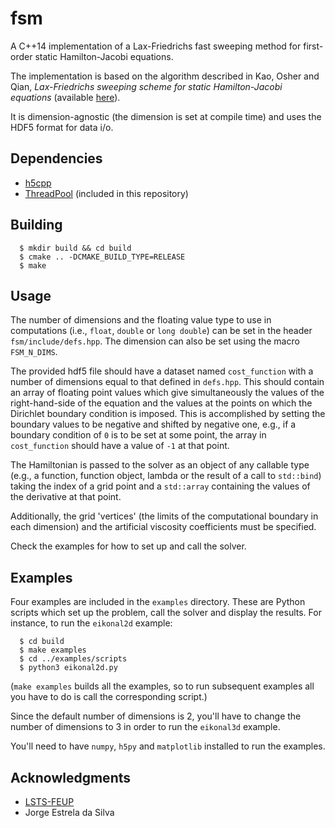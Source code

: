 fsm
===

A C++14 implementation of a Lax-Friedrichs fast sweeping method for first-order
static Hamilton-Jacobi equations.

The implementation is based on the algorithm described in Kao, Osher and Qian,
_Lax-Friedrichs sweeping scheme for static Hamilton-Jacobi equations_ (available
[here](https://www.sciencedirect.com/science/article/pii/S0021999103006016)).

It is dimension-agnostic (the dimension is set at compile time) and uses the
HDF5 format for data i/o.

Dependencies
---

* [h5cpp](https://github.com/ess-dmsc/h5cpp)
* [ThreadPool](https://github.com/progschj/ThreadPool) (included in this
  repository)

Building
---

```shell
  $ mkdir build && cd build
  $ cmake .. -DCMAKE_BUILD_TYPE=RELEASE
  $ make
```

Usage
---

The number of dimensions and the floating value type to use in computations
(i.e., `float`, `double` or `long double`) can be set in the header
`fsm/include/defs.hpp`.
The dimension can also be set using the macro `FSM_N_DIMS`.

The provided hdf5 file should have a dataset named `cost_function` with a number
of dimensions equal to that defined in `defs.hpp`.
This should contain an array of floating point values which give simultaneously
the values of the right-hand-side of the equation and the values at the points
on which the Dirichlet boundary condition is imposed.
This is accomplished by setting the boundary values to be negative and shifted
by negative one, e.g., if a boundary condition of `0` is to be set at some
point, the array in `cost_function` should have a value of `-1` at that point.

The Hamiltonian is passed to the solver as an object of any callable type (e.g.,
a function, function object, lambda or the result of a call to `std::bind`)
taking the index of a grid point and a `std::array` containing the values of the
derivative at that point.

Additionally, the grid 'vertices' (the limits of the computational boundary in
each dimension) and the artificial viscosity coefficients must be specified.

Check the examples for how to set up and call the solver.

Examples
---

Four examples are included in the `examples` directory.
These are Python scripts which set up the problem, call the solver and display
the results.
For instance, to run the `eikonal2d` example:

```shell
  $ cd build
  $ make examples
  $ cd ../examples/scripts
  $ python3 eikonal2d.py
```

(`make examples` builds all the examples, so to run subsequent examples all you
have to do is call the corresponding script.)

Since the default number of dimensions is 2, you'll have to change the number of
dimensions to 3 in order to run the `eikonal3d` example.

You'll need to have `numpy`, `h5py` and `matplotlib` installed to run the
examples.

Acknowledgments
---

* [LSTS-FEUP](https://lsts.pt)
* Jorge Estrela da Silva
